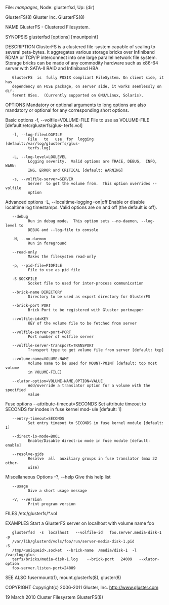 File: *manpages*,  Node: glusterfsd,  Up: (dir)

GlusterFS(8)                     Gluster Inc.                     GlusterFS(8)



NAME
       GlusterFS - Clustered Filesystem.

SYNOPSIS
       glusterfsd [options] [mountpoint]

DESCRIPTION
       GlusterFS  is  a  clustered  file-system  capable of scaling to several
       peta-bytes.  It aggregates various storage bricks over Infiniband  RDMA
       or  TCP/IP  interconnect  into  one large parallel network file system.
       Storage bricks can be made of any commodity  hardware  such  as  x86-64
       server with SATA-II RAID and Infiniband HBA.

       GlusterFS  is  fully POSIX compliant FileSystem. On client side, it has
       dependency on FUSE package, on server side, it works seemlessly on dif‐
       ferent OSes.  (Currently supported on GNU/Linux, Solaris).


OPTIONS
       Mandatory  or  optional arguments to long options are also mandatory or
       optional for any corresponding short options.

   Basic options
       -f, --volfile=VOLUME-FILE
              File  to  use   as   VOLUME-FILE   [default:/etc/glusterfs/glus‐
              terfs.vol]

       -l, --log-file=LOGFILE
              File   to   use  for  logging  [default:/var/log/glusterfs/glus‐
              terfs.log]

       -L, --log-level=LOGLEVEL
              Logging severity.  Valid options are TRACE, DEBUG,  INFO,  WARN‐
              ING, ERROR and CRITICAL [default: WARNING]

       -s, --volfile-server=SERVER
              Server  to get the volume from.  This option overrides --volfile
              option


   Advanced options
       -L, --localtime-logging=on|off
              Enable or disable localtime log timestamps. Valid options are on
              and off (the default is off).

       --debug
              Run in debug mode.  This option sets --no-daemon, --log-level to
              DEBUG and --log-file to console

       -N, --no-daemon
              Run in foreground

       --read-only
              Makes the filesystem read-only

       -p, --pid-file=PIDFILE
              File to use as pid file

       -S SOCKFILE
              Socket file to used for inter-process communication

       --brick-name DIRECTORY
              Directory to be used as export directory for GlusterFS

       --brick-port PORT
              Brick Port to be registered with Gluster portmapper

       --volfile-id=KEY
              KEY of the volume file to be fetched from server

       --volfile-server-port=PORT
              Port number of volfile server

       --volfile-server-transport=TRANSPORT
              Transport type to get volume file from server [default: tcp]

       --volume-name=VOLUME-NAME
              Volume name to be used for MOUNT-POINT [default: top most volume
              in VOLUME-FILE]

       --xlator-option=VOLUME-NAME.OPTION=VALUE
              Add/override a translator option for a volume with the specified
              value


   Fuse options
       --attribute-timeout=SECONDS
              Set attribute timeout to SECONDS for inodes in fuse kernel  mod‐
              ule [default: 1]

       --entry-timeout=SECONDS
              Set entry timeout to SECONDS in fuse kernel module [default: 1]

       --direct-io-mode=BOOL
              Enable/Disable direct-io mode in fuse module [default: enable]

       --resolve-gids
              Resolve  all  auxiliary groups in fuse translator (max 32 other‐
              wise)


   Miscellaneous Options
       -?, --help
              Give this help list

       --usage
              Give a short usage message

       -V, --version
              Print program version


FILES
       /etc/glusterfs/*.vol


EXAMPLES
       Start a GlusterFS server on localhost with volume name foo

       glusterfsd  -s  localhost   --volfile-id   foo.server.media-disk-1   -p
       /var/lib/glusterd/vols/foo/run/server-media-disk-1.pid               -S
       /tmp/<uniqueid>.socket  --brick-name  /media/disk-1  -l  /var/log/glus‐
       terfs/bricks/media-disk-1.log    --brick-port   24009   --xlator-option
       foo-server.listen-port=24009


SEE ALSO
       fusermount(1), mount.glusterfs(8), gluster(8)

COPYRIGHT
       Copyright(c) 2006-2011  Gluster, Inc.  <http://www.gluster.com>



19 March 2010                 Cluster Filesystem                  GlusterFS(8)
